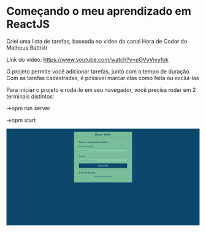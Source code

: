 # Começando o meu aprendizado em ReactJS 
Criei uma lista de tarefas, baseada no video do canal Hora de Codar do Matheus Battisti

Link do video: https://www.youtube.com/watch?v=pOVyVivyfok

O projeto permite você adicionar tarefas, junto com o tempo de duração. Com as tarefas cadastradas, é possivel marcar elas como feita ou exclui-las

Para iniciar o projeto e roda-lo em seu navegador, você precisa rodar em 2 terminais distintos:

->npm run server

->npm start


<img src="./public/TODO.jpg" />

